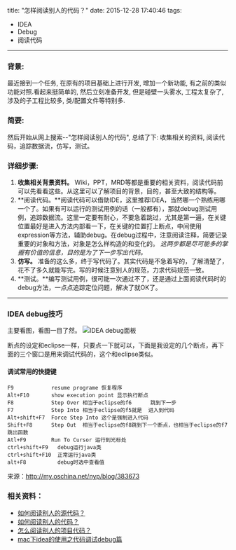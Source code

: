 title: "怎样阅读别人的代码？"
date: 2015-12-28 17:40:46
tags:
- IDEA
- Debug
- 阅读代码
---
### 背景:
最近接到一个任务, 在原有的项目基础上进行开发, 增加一个新功能, 有之前的类似功能对照.看起来挺简单的, 然后立刻准备开发, 但是碰壁一头雾水, 工程太复杂了, 涉及的子工程比较多, 类/配置文件等特别多.

### 简要:
然后开始从网上搜索--"怎样阅读别人的代码", 总结了下:
收集相关的资料, 阅读代码，追踪数据流，仿写，测试。

<!--more-->


### 详细步骤:
1. **收集相关背景资料。** Wiki，PPT，MRD等都是重要的相关资料，阅读代码前可以先看看这些。从这里可以了解项目的背景，目的，甚至大致的结构等。
2. **阅读代码。**阅读代码可以借助IDE，这里推荐IDEA，当然哪一个熟练用哪一个了。如果有可以运行的测试用例的话（一般都有），那就debug测试用例，追踪数据流。这里一定要有耐心，不要急着跳过，尤其是第一遍，在关键位置最好是进入方法内部看一下，在关键的位置打上断点，中间使用expression等方法，辅助debug。在debug过程中，注意阅读注释，简要记录重要的对象和方法，对象是怎么样构造的和变化的。
*这两步都是尽可能多的掌握有价值的信息，目的是为了下一步写出代码。*
3. **仿写。** 准备的这么多，终于写代码了。其实代码是不急着写的，了解清楚了，花不了多久就能写完。写的时候注意别人的规范，力求代码规范一致。
4. **测试。**编写测试用例，很可能一次通过不了，还是通过上面阅读代码时的debug方法，一点点追踪定位问题，解决了就OK了。

---
### IDEA debug技巧
主要看图，看图一目了然。
![IDEA debug面板](http://7d9owd.com1.z0.glb.clouddn.com/images/c65226c6-90aa-4b2e-b754-98778ae6bbd7.png)

断点的设定和eclipse一样，只要点一下就可以，下面是我设定的几个断点，再下面的三个窗口是用来调试代码的，这个和eclipse类似。

#### 调试常用的快捷键

	F9            resume programe 恢复程序
	Alt+F10       show execution point 显示执行断点
	F8            Step Over 相当于eclipse的f6      跳到下一步
	F7            Step Into 相当于eclipse的f5就是  进入到代码
	Alt+shift+F7  Force Step Into 这个是强制进入代码
	Shift+F8      Step Out  相当于eclipse的f8跳到下一个断点，也相当于eclipse的f7跳出函数
	Atl+F9        Run To Cursor 运行到光标处
	ctrl+shift+F9   debug运行java类
	ctrl+shift+F10  正常运行java类
	alt+F8          debug时选中查看值

来源：http://my.oschina.net/nyp/blog/383673

### 相关资料：
- [如何阅读别人的源代码？](http://blog.csdn.net/ilyfeng1314/article/details/7452326)
- [如何阅读别人的代码？](https://www.zhihu.com/question/21186887)
- [怎么阅读别人的项目代码？](http://www.cnblogs.com/snidget/articles/1951121.html)
- [mac下idea的使用之代码调试debug篇](http://ylq365.iteye.com/blog/1953854)

